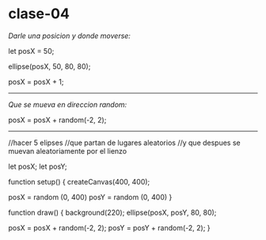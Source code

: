 # clase-04

_Darle una posicion y donde moverse:_

let posX = 50;
  
  ellipse(posX, 50, 80, 80);
  
  posX = posX + 1;

----------------------------

_Que se mueva en direccion random:_

posX = posX + random(-2, 2);

----------------------------
//hacer 5 elipses
//que partan de lugares aleatorios
//y que despues se muevan aleatoriamente por el lienzo

let posX;
let posY;

function setup() {
  createCanvas(400, 400);
  
  posX = random (0, 400)
  posY = random (0, 400)
}

function draw() {
  background(220);
  ellipse(posX, posY, 80, 80);
  
  posX = posX + random(-2, 2);
  posY = posY + random(-2, 2);
}
